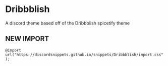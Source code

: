 # Dribbblish
A discord theme based off of the Dribbblish spicetify theme

## NEW IMPORT
`@import url("https://discordsnippets.github.io/snippets/Dribbblish/import.css");`